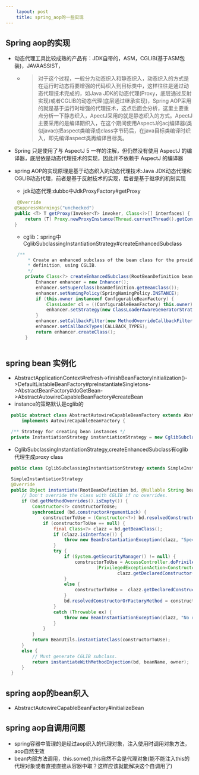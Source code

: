 ```yaml
---
    layout: post
    title: spring_aop的一些实现
---
```


## Spring aop的实现
  - 动态代理工具比较成熟的产品有：JDK自带的，ASM，CGLIB(基于ASM包装)，JAVAASSIST， 
  
	-  > 对于这个过程，一般分为动态织入和静态织入，动态织入的方式是在运行时动态将要增强的代码织入到目标类中，这样往往是通过动态代理技术完成的，如Java JDK的动态代理(Proxy，底层通过反射实现)或者CGLIB的动态代理(底层通过继承实现)，Spring AOP采用的就是基于运行时增强的代理技术，这点后面会分析，这里主要重点分析一下静态织入，ApectJ采用的就是静态织入的方式。ApectJ主要采用的是编译期织入，在这个期间使用AspectJ的acj编译器(类似javac)把aspect类编译成class字节码后，在java目标类编译时织入，即先编译aspect类再编译目标类。

  - Spring 只是使用了与 AspectJ 5 一样的注解，但仍然没有使用 AspectJ 的编译器，底层依是动态代理技术的实现，因此并不依赖于 AspectJ 的编译器

  - spring AOP的实现原理是基于动态织入的动态代理技术:Java JDK动态代理和CGLIB动态代理，前者是基于反射技术的实现，后者是基于继承的机制实现
    * jdk动态代理:dubbo中JdkProxyFactory#getProxy
    ```java
     @Override
    @SuppressWarnings("unchecked")
    public <T> T getProxy(Invoker<T> invoker, Class<?>[] interfaces) {
        return (T) Proxy.newProxyInstance(Thread.currentThread().getContextClassLoader(), interfaces, new InvokerInvocationHandler(invoker));
    }
    
    ```
    * cglib：spring中CglibSubclassingInstantiationStrategy#createEnhancedSubclass
    ```java
     /**
		 * Create an enhanced subclass of the bean class for the provided bean
		 * definition, using CGLIB.
		 */
		private Class<?> createEnhancedSubclass(RootBeanDefinition beanDefinition) {
			Enhancer enhancer = new Enhancer();
			enhancer.setSuperclass(beanDefinition.getBeanClass());
			enhancer.setNamingPolicy(SpringNamingPolicy.INSTANCE);
			if (this.owner instanceof ConfigurableBeanFactory) {
				ClassLoader cl = ((ConfigurableBeanFactory) this.owner).getBeanClassLoader();
				enhancer.setStrategy(new ClassLoaderAwareGeneratorStrategy(cl));
			}
			enhancer.setCallbackFilter(new MethodOverrideCallbackFilter(beanDefinition));
			enhancer.setCallbackTypes(CALLBACK_TYPES);
			return enhancer.createClass();
		}
  
    
    ```

## spring bean 实例化

  - AbstractApplicationContext#refresh->finishBeanFactoryInitialization()->DefaultListableBeanFactory#preInstantiateSingletons->AbstractBeanFactory#doGetBean->AbstractAutowireCapableBeanFactory#createBean
  - instance的策略默认是cglib的
  ```java
    public abstract class AbstractAutowireCapableBeanFactory extends AbstractBeanFactory
		implements AutowireCapableBeanFactory {

	/** Strategy for creating bean instances */
	private InstantiationStrategy instantiationStrategy = new CglibSubclassingInstantiationStrategy();

  ```

  - CglibSubclassingInstantiationStrategy,createEnhancedSubclass有cglib代理生成proxy class
  ```java
    public class CglibSubclassingInstantiationStrategy extends SimpleInstantiationStrategy;

    SimpleInstantiationStrategy
	@Override
	public Object instantiate(RootBeanDefinition bd, @Nullable String beanName, BeanFactory owner) {
		// Don't override the class with CGLIB if no overrides.
		if (bd.getMethodOverrides().isEmpty()) {
			Constructor<?> constructorToUse;
			synchronized (bd.constructorArgumentLock) {
				constructorToUse = (Constructor<?>) bd.resolvedConstructorOrFactoryMethod;
				if (constructorToUse == null) {
					final Class<?> clazz = bd.getBeanClass();
					if (clazz.isInterface()) {
						throw new BeanInstantiationException(clazz, "Specified class is an interface");
					}
					try {
						if (System.getSecurityManager() != null) {
							constructorToUse = AccessController.doPrivileged(
									(PrivilegedExceptionAction<Constructor<?>>) () ->
											clazz.getDeclaredConstructor());
						}
						else {
							constructorToUse =	clazz.getDeclaredConstructor();
						}
						bd.resolvedConstructorOrFactoryMethod = constructorToUse;
					}
					catch (Throwable ex) {
						throw new BeanInstantiationException(clazz, "No default constructor found", ex);
					}
				}
			}
			return BeanUtils.instantiateClass(constructorToUse);
		}
		else {
			// Must generate CGLIB subclass.
			return instantiateWithMethodInjection(bd, beanName, owner);
		}
	}


  ```


## spring aop的bean织入
   - AbstractAutowireCapableBeanFactory#initializeBean


## spring aop自调用问题
   - spring容器中管理的是经过aop织入的代理对象，注入使用时调用对象方法，aop自然生效
   - bean内部方法调用，this.some(),this自然不会是代理对象(能不能注入this的代理对象或者直接直接从容器中取？这样应该就能解决这个自调用了)